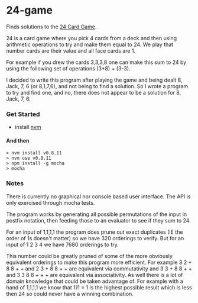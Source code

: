 24-game
=============

Finds solutions to the [24 Card Game](http://en.wikipedia.org/wiki/24_Game).

24 is a card game where you pick 4 cards from a deck and then using arithmetic operations to try and make them equal to 24.
We play that number cards are their value and all face cards are 1.

For example if you drew the cards 3,3,3,8
one can make this sum to 24 by using the following set of operations (3*8) + (3-3).

I decided to write this program after playing the game and being dealt 8, Jack, 7, 6 (or 8,1,7,6), and not
being to find a solution. So I wrote a program to try and find one, and no, there does not appear to be a solution for 8, Jack, 7, 6.

### Get Started

 * install [nvm](https://github.com/creationix/nvm)

#### And then

    > nvm install v0.8.11
    > nvm use v0.8.11
    > npm install -g mocha
    > mocha
   
### Notes

There is currently no graphical nor console based user interface. The API is only exercised through mocha tests.

The program works by generating all possible permutations of the input in postfix notation, then feeding those to an
evaluator to see if they sum to 24.

For an input of 1,1,1,1 the program does prune out exact duplicates (IE the order of 1s doesn't matter) so we
have 320 orderings to verify. But for an input of 1 2 3 4 we have 7680 orderings to try.

This number could be greatly pruned of some of the more obviously equivalent orderings to make this program more efficient.
For example 3 2 + 8 8 + + and 2 3 + 8 8 + + are equivalent via commutativity and 3 3 + 8 8 + + and 3 3 8 8 + + + are
equivalent via associativity. As well there is a lot of domain knowledge that could be taken advantage of. For example with a
hand of 1,1,1,1 we know that 1*1*1 = 1 is the highest possible result which is less then 24 so could never have a winning combination.
